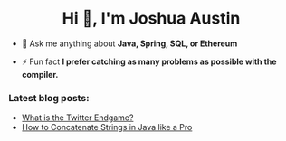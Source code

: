 <h1 align="center">Hi 👋, I'm Joshua Austin</h1>

- 💬 Ask me anything about **Java, Spring, SQL, or Ethereum**

- ⚡ Fun fact **I prefer catching as many problems as possible with the compiler.**

### Latest blog posts:
<!-- BLOG-POST-LIST:START -->
- [What is the Twitter Endgame?](https://dev.to/joshaustintech/what-is-the-twitter-endgame-4ap5)
- [How to Concatenate Strings in Java like a Pro](https://dev.to/joshaustintech/how-to-concatenate-strings-in-java-like-a-pro-3c33)
<!-- BLOG-POST-LIST:END -->
